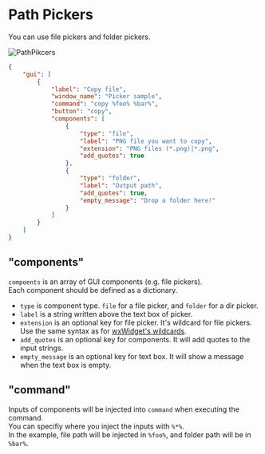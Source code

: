 # Path Pickers

You can use file pickers and folder pickers.

![PathPikcers](https://user-images.githubusercontent.com/69258547/171440880-5948a7f0-5e26-4c38-ab95-8c6daaf67f93.png)

```json
{
    "gui": [
        {
            "label": "Copy file",
            "window_name": "Picker sample",
            "command": "copy %foo% %bar%",
            "button": "copy",
            "components": [
                {
                    "type": "file",
                    "label": "PNG file you want to copy",
                    "extension": "PNG files (*.png)|*.png",
                    "add_quotes": true
                },
                {
                    "type": "folder",
                    "label": "Output path",
                    "add_quotes": true,
                    "empty_message": "Drop a folder here!"
                }
            ]
        }
    ]
}
```

## "components"

`compoents` is an array of GUI components (e.g. file pickers).  
Each component should be defined as a dictionary.  

-   `type` is component type. `file` for a file picker, and `folder` for a dir picker.
-   `label` is a string written above the text box of picker.
-   `extension` is an optional key for file picker. It's wildcard for file pickers. Use the same syntax as for [wxWidget's wildcards](https://docs.wxwidgets.org/3.0/classwx_file_dialog.html).
-   `add_quotes` is an optional key for components. It will add quotes to the input strings.
-   `empty_message` is an optional key for text box. It will show a message when the text box is empty.

## "command"

Inputs of components will be injected into `command` when executing the command.<br>
You can specifiy where you inject the inputs with `%*%`.<br>
In the example, file path will be injected in `%foo%`, and folder path will be in `%bar%`.
